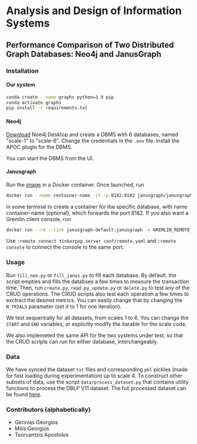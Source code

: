 # Analysis and Design of Information Systems
## Performance Comparison of Two Distributed Graph Databases: Neo4j and JanusGraph

### Installation
#### Our system
```bash
conda create --name graphs python=3.9 pip
conda activate graphs
pip install -r requirements.txt
``` 

#### Neo4j
[Download](https://neo4j.com/download/) Noe4j Desktop and create a DBMS with 6 databases, named "scale-1" to "scale-6". Change the credentials in the `.env` file. Install the APOC plugin for the DBMS. 

You can start the DBMS from the UI.

#### Janusgraph
Run the [image](https://hub.docker.com/r/janusgraph/janusgraph) in a Docker container. Once launched, run
```bash
docker run --name container-name -it -p 8182:8182 janusgraph/janusgraph
``` 
in some terminal to create a container for the specific database, with name container-name (optional), which forwards the port 8182. If you also want a Gremlin client console, run
```bash
docker run --rm --link janusgraph-default:janusgraph -e GREMLIN_REMOTE_HOSTS=janusgraph -it janusgraph/janusgraph:latest ./bin/gremlin.sh
```
Use `:remote connect tinkerpop.server conf/remote.yaml` and `:remote console` to connect the console to the same port.


### Usage
Run `fill_neo.py` or `fill_janus.py` to fill each database. By default, the script empties and fills the databses a few times to measure the transaction time. Then, run `create.py`, `read.py`, `update.py` or `delete.py` to test any of the CRUD operations. The CRUD scripts also test each operation a few times to exctract the desired metrics. You can easily change that by changing the `N_TRIALS` parameter (set it to 1 for one iteration). 

We test sequentially for all datasets, from scales 1 to 6. You can change the `START` and `END` variables, or explicitly modify the itarable for the scale code.

We also implemeted the same API for the two systems under test, so that the CRUD scripts can run for either database, interchangeably.

### Data
We have synced the dataset `txt` files and corresponding `pkl` pickles (made for fast loading during experimentation) up to scale 4. To construct other subsets of data, use the script `data/process_dataset.py` that contains utility functions to process the DBLP V11 dataset. The full processed dataset can be found [here](https://drive.google.com/file/d/1FyYhJMTntnDpKKBXBev8cOCE2PkIDjBf).

### Contributors (alphabetically)
- Gkrinias Georgios
- Milis Georgios
- Tsorvantzis Apostolos